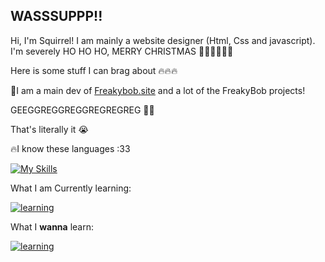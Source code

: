 ## WASSSUPPP!!
Hi, I'm Squirrel! I am mainly a website designer (Html, Css and javascript). I'm severely HO HO HO, MERRY CHRISTMAS 🎅🏿🎅🎅🏿🎅

Here is some stuff I can brag about 🔥🔥🔥

🧽I am a main dev of [Freakybob.site](https://github.com/Freakybob-Team/Freakybob.site) and a lot of the FreakyBob projects!

GEEGGREGGREGGREGREGREG 🤑🤑

That's literally it :sob:

🔥I know these languages :33 

[![My Skills](https://skillicons.dev/icons?i=html,css,js,java,cpp)](https://skillicons.dev)

What I am Currently learning:

[![learning](https://skillicons.dev/icons?i=python,cs)](https://skillicons.dev)


What I **wanna** learn:

[![learning](https://skillicons.dev/icons?i=go,c)](https://skillicons.dev)

